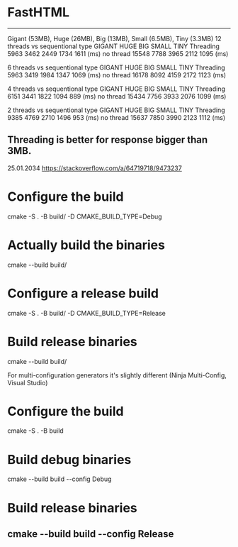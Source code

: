 # FastHTML

------------------------------------------------------------------------------------------------
Gigant (53MB), Huge (26MB), Big (13MB), Small (6.5MB), Tiny (3.3MB)
12 threads vs sequentional
type		GIGANT		HUGE		BIG			SMALL			TINY
Threading	5963		3462		2449		1734			1611	(ms)
no thread	15548		7788		3965		2112			1095	(ms)

6 threads vs sequentional
type		GIGANT		HUGE		BIG			SMALL			TINY
Threading	5963		3419		1984		1347			1069	(ms)
no thread	16178		8092		4159		2172			1123	(ms)

4 threads vs sequentional
type		GIGANT		HUGE		BIG			SMALL			TINY
Threading	6151		3441		1822		1094			889		(ms)
no thread	15434		7756		3933		2076			1099	(ms)

2 threads vs sequentional
type		GIGANT		HUGE		BIG			SMALL			TINY
Threading	9385		4769		2710		1496			953		(ms)
no thread	15637		7850		3990		2123			1112	(ms)

Threading is better for response bigger than 3MB.
------------------------------------------------------------------------------------------------
25.01.2034
https://stackoverflow.com/a/64719718/9473237

# Configure the build
cmake -S . -B build/ -D CMAKE_BUILD_TYPE=Debug

# Actually build the binaries
cmake --build build/

# Configure a release build
cmake -S . -B build/ -D CMAKE_BUILD_TYPE=Release

# Build release binaries
cmake --build build/


For multi-configuration generators it's slightly different (Ninja Multi-Config, Visual Studio)

# Configure the build
cmake -S . -B build

# Build debug binaries
cmake --build build --config Debug

# Build release binaries
cmake --build build --config Release
------------------------------------------------------------------------------------------------